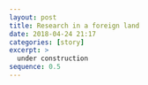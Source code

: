```yaml
---
layout: post
title: Research in a foreign land
date: 2018-04-24 21:17
categories: [story]
excerpt: >
  under construction
sequence: 0.5
---
```

